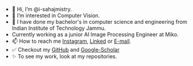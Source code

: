 - 👋 Hi, I’m @i-sahajmistry.
- 👀 I’m interested in Computer Vision.
- 🌱 I have done my bachelor's in computer science and engineering from Indian Institute of Technology Jammu.
- Currently working as a junior AI Image Processing Engineer at Miko.
- 📫 How to reach me [Instagram](https://www.instagram.com/i_sahajmistry/), [Linked](https://www.linkedin.com/in/sahaj-mistry/) or [E-mail](mailto:sahajmistry005@gmail.com).
- ✅ Checkout my [GitHub](https://github.com/i-sahajmistry) and [Google-Scholar](https://scholar.google.com/citations?user=54EbWw0AAAAJ&hl=en)
- ✨ To see my work, look at my repositories.
<!---
i-sahajmistry/i-sahajmistry is a ✨ special ✨ repository because its `README.md` (this file) appears on your GitHub profile.
You can click the Preview link to take a look at your changes.
--->

